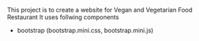 This project is to create a website for Vegan and Vegetarian Food Restaurant
It uses follwing components 
- bootstrap (bootstrap.mini.css, bootstrap.mini.js)
